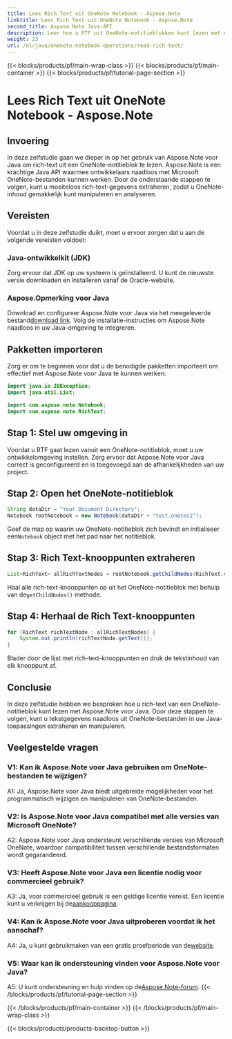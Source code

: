 ```yaml
---
title: Lees Rich Text uit OneNote Notebook - Aspose.Note
linktitle: Lees Rich Text uit OneNote Notebook - Aspose.Note
second_title: Aspose.Note Java-API
description: Leer hoe u RTF uit OneNote-notitieblokken kunt lezen met Aspose.Note voor Java. Verbeter uw Java-applicaties met naadloze OneNote-integratie.
weight: 23
url: /nl/java/onenote-notebook-operations/read-rich-text/
---
```


{{< blocks/products/pf/main-wrap-class >}}
{{< blocks/products/pf/main-container >}}
{{< blocks/products/pf/tutorial-page-section >}}

# Lees Rich Text uit OneNote Notebook - Aspose.Note

## Invoering

In deze zelfstudie gaan we dieper in op het gebruik van Aspose.Note voor Java om rich-text uit een OneNote-notitieblok te lezen. Aspose.Note is een krachtige Java API waarmee ontwikkelaars naadloos met Microsoft OneNote-bestanden kunnen werken. Door de onderstaande stappen te volgen, kunt u moeiteloos rich-text-gegevens extraheren, zodat u OneNote-inhoud gemakkelijk kunt manipuleren en analyseren.

## Vereisten

Voordat u in deze zelfstudie duikt, moet u ervoor zorgen dat u aan de volgende vereisten voldoet:

### Java-ontwikkelkit (JDK)

Zorg ervoor dat JDK op uw systeem is geïnstalleerd. U kunt de nieuwste versie downloaden en installeren vanaf de Oracle-website.

### Aspose.Opmerking voor Java

 Download en configureer Aspose.Note voor Java via het meegeleverde bestand[download link](https://releases.aspose.com/note/java/). Volg de installatie-instructies om Aspose.Note naadloos in uw Java-omgeving te integreren.

## Pakketten importeren

Zorg er om te beginnen voor dat u de benodigde pakketten importeert om effectief met Aspose.Note voor Java te kunnen werken:

```java
import java.io.IOException;
import java.util.List;

import com.aspose.note.Notebook;
import com.aspose.note.RichText;
```

## Stap 1: Stel uw omgeving in

Voordat u RTF gaat lezen vanuit een OneNote-notitieblok, moet u uw ontwikkelomgeving instellen. Zorg ervoor dat Aspose.Note voor Java correct is geconfigureerd en is toegevoegd aan de afhankelijkheden van uw project.

## Stap 2: Open het OneNote-notitieblok

```java
String dataDir = "Your Document Directory";
Notebook rootNotebook = new Notebook(dataDir + "test.onetoc2");
```

 Geef de map op waarin uw OneNote-notitieblok zich bevindt en initialiseer een`Notebook` object met het pad naar het notitieblok.

## Stap 3: Rich Text-knooppunten extraheren

```java
List<RichText> allRichTextNodes = rootNotebook.getChildNodes(RichText.class);
```

 Haal alle rich-text-knooppunten op uit het OneNote-notitieblok met behulp van de`getChildNodes()` methode.

## Stap 4: Herhaal de Rich Text-knooppunten

```java
for (RichText richTextNode : allRichTextNodes) {
    System.out.println(richTextNode.getText());
}
```

Blader door de lijst met rich-text-knooppunten en druk de tekstinhoud van elk knooppunt af.

## Conclusie

In deze zelfstudie hebben we besproken hoe u rich-text van een OneNote-notitieblok kunt lezen met Aspose.Note voor Java. Door deze stappen te volgen, kunt u tekstgegevens naadloos uit OneNote-bestanden in uw Java-toepassingen extraheren en manipuleren.

## Veelgestelde vragen

### V1: Kan ik Aspose.Note voor Java gebruiken om OneNote-bestanden te wijzigen?

A1: Ja, Aspose.Note voor Java biedt uitgebreide mogelijkheden voor het programmatisch wijzigen en manipuleren van OneNote-bestanden.

### V2: Is Aspose.Note voor Java compatibel met alle versies van Microsoft OneNote?

A2: Aspose.Note voor Java ondersteunt verschillende versies van Microsoft OneNote, waardoor compatibiliteit tussen verschillende bestandsformaten wordt gegarandeerd.

### V3: Heeft Aspose.Note voor Java een licentie nodig voor commercieel gebruik?

 A3: Ja, voor commercieel gebruik is een geldige licentie vereist. Een licentie kunt u verkrijgen bij de[aankooppagina](https://purchase.aspose.com/buy).

### V4: Kan ik Aspose.Note voor Java uitproberen voordat ik het aanschaf?

 A4: Ja, u kunt gebruikmaken van een gratis proefperiode van de[website](https://releases.aspose.com/).

### V5: Waar kan ik ondersteuning vinden voor Aspose.Note voor Java?

 A5: U kunt ondersteuning en hulp vinden op de[Aspose.Note-forum](https://forum.aspose.com/c/note/28).
{{< /blocks/products/pf/tutorial-page-section >}}

{{< /blocks/products/pf/main-container >}}
{{< /blocks/products/pf/main-wrap-class >}}

{{< blocks/products/products-backtop-button >}}
